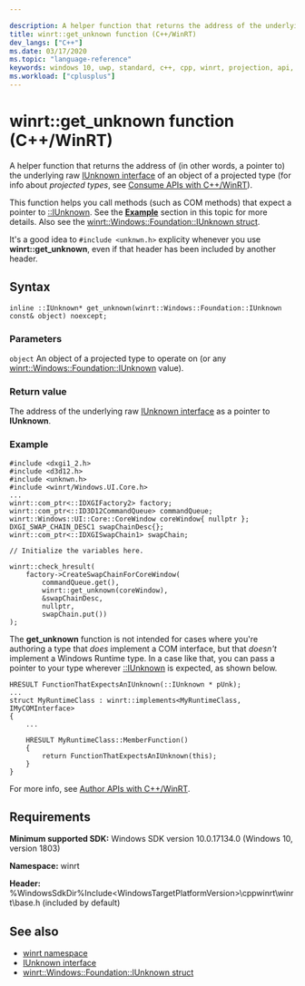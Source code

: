 ```yaml
---

description: A helper function that returns the address of the underlying raw [IUnknown interface](/windows/win32/api/unknwn/nn-unknwn-iunknown) of an object of a projected type.
title: winrt::get_unknown function (C++/WinRT)
dev_langs: ["C++"]
ms.date: 03/17/2020
ms.topic: "language-reference"
keywords: windows 10, uwp, standard, c++, cpp, winrt, projection, api, reference, IUnknown
ms.workload: ["cplusplus"]
---
```


# winrt::get_unknown function (C++/WinRT)

A helper function that returns the address of (in other words, a pointer to) the underlying raw [IUnknown interface](/windows/win32/api/unknwn/nn-unknwn-iunknown) of an object of a projected type (for info about *projected types*, see [Consume APIs with C++/WinRT](/windows/uwp/cpp-and-winrt-apis/consume-apis)).

This function helps you call methods (such as COM methods) that expect a pointer to [::IUnknown](/windows/win32/api/unknwn/nn-unknwn-iunknown). See the [**Example**](#example) section in this topic for more details. Also see the [winrt::Windows::Foundation::IUnknown struct](./windows-foundation-iunknown.md).

It's a good idea to `#include <unknwn.h>` explicity whenever you use **winrt::get_unknown**, even if that header has been included by another header.

## Syntax
```cppwinrt
inline ::IUnknown* get_unknown(winrt::Windows::Foundation::IUnknown const& object) noexcept;
```

### Parameters
`object`
An object of a projected type to operate on (or any [winrt::Windows::Foundation::IUnknown](./windows-foundation-iunknown.md) value).

### Return value 
The address of the underlying raw [IUnknown interface](/windows/win32/api/unknwn/nn-unknwn-iunknown) as a pointer to **IUnknown**.

### Example

```cppwinrt
#include <dxgi1_2.h>
#include <d3d12.h>
#include <unknwn.h>
#include <winrt/Windows.UI.Core.h>
...
winrt::com_ptr<::IDXGIFactory2> factory;
winrt::com_ptr<::ID3D12CommandQueue> commandQueue;
winrt::Windows::UI::Core::CoreWindow coreWindow{ nullptr };
DXGI_SWAP_CHAIN_DESC1 swapChainDesc{};
winrt::com_ptr<::IDXGISwapChain1> swapChain;

// Initialize the variables here.

winrt::check_hresult(
    factory->CreateSwapChainForCoreWindow(
        commandQueue.get(),
        winrt::get_unknown(coreWindow),
        &swapChainDesc,
        nullptr,
        swapChain.put())
);
```

The **get_unknown** function is not intended for cases where you're authoring a type that *does* implement a COM interface, but that *doesn't* implement a Windows Runtime type. In a case like that, you can pass a pointer to your type wherever [::IUnknown](/windows/win32/api/unknwn/nn-unknwn-iunknown) is expected, as shown below.

```cppwinrt
HRESULT FunctionThatExpectsAnIUnknown(::IUnknown * pUnk);
...
struct MyRuntimeClass : winrt::implements<MyRuntimeClass, IMyCOMInterface>
{
    ...

    HRESULT MyRuntimeClass::MemberFunction()
    {
        return FunctionThatExpectsAnIUnknown(this);
    }
}
```

For more info, see [Author APIs with C++/WinRT](/windows/uwp/cpp-and-winrt-apis/author-apis).

## Requirements
**Minimum supported SDK:** Windows SDK version 10.0.17134.0 (Windows 10, version 1803)

**Namespace:** winrt

**Header:** %WindowsSdkDir%Include\<WindowsTargetPlatformVersion>\cppwinrt\winrt\base.h (included by default)

## See also 
* [winrt namespace](winrt.md)
* [IUnknown interface](/windows/win32/api/unknwn/nn-unknwn-iunknown)
* [winrt::Windows::Foundation::IUnknown struct](./windows-foundation-iunknown.md)
